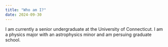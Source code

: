 ```yaml
---
title: "Who am I?"
date: 2024-09-30
---
```

I am currently a senior undergraduate at the University of Connecticut. I am a physics major with an astrophysics minor and am persuing graduate school.
